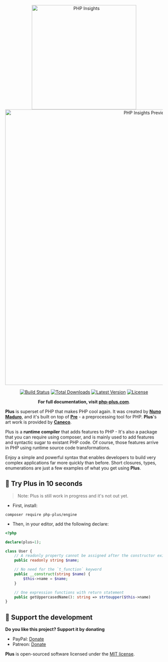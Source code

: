 <p align="center">
  <img src="https://raw.githubusercontent.com/php-plus/engine/master/art/logo.gif" width="334" alt="PHP Insights">
  <img src="https://raw.githubusercontent.com/php-plus/engine/master/art/preview.png" width="882" alt="PHP Insights Preview">
  <p align="center">
    <a href="https://travis-ci.org/php-plus/engine"><img src="https://img.shields.io/travis/php-plus/engine/master.svg" alt="Build Status"></a>
    <a href="https://packagist.org/packages/php-plus/engine"><img src="https://poser.pugx.org/php-plus/engine/d/total.svg" alt="Total Downloads"></a>
    <a href="https://packagist.org/packages/php-plus/engine"><img src="https://poser.pugx.org/php-plus/engine/v/stable.svg" alt="Latest Version"></a>
    <a href="https://packagist.org/packages/php-plus/engine"><img src="https://poser.pugx.org/php-plus/engine/license.svg" alt="License"></a>
  </p>
  <p align="center">
    <strong>For full documentation, visit <a href="https://php-plus.com">php-plus.com</a></strong>.
  </p>
</p>

**Plus** is superset of PHP that makes PHP cool again. It was created by
**[Nuno Maduro](https://github.com/nunomaduro)**, and it's built on top of
**[Pre](https://preprocess.io)** - a preprocessing tool for PHP. **Plus**'s art work
is provided by **[Caneco](https://twitter.com/caneco)**.

Plus is a **runtime compiler** that adds features to PHP - It's also a package that you can require using
composer, and is mainly used to add features and syntactic sugar to existant PHP code. Of course, those features
arrive in PHP using runtime source code transformations.

Enjoy a simple and powerful syntax that enables developers to build very complex applications far more quickly
than before. Short closures, types, enumerations are just a few examples of what you get using **Plus**.

## 🚀 Try Plus in 10 seconds

> Note: Plus is still work in progress and it's not out yet.

- First, install:
```
composer require php-plus/engine
```

- Then, in your editor, add the following declare:
```php
<?php

declare(plus=1);

class User {
    // A readonly property cannot be assigned after the constructor exits
    public readonly string $name;

    // No need for the `t_function` keyword
    public __construct(string $name) {
        $this->name = $name;
    }

    // One expression functions with return statement
    public getUppercasedName(): string => strtoupper($this->name)
}
```

## 💖 Support the development
**Do you like this project? Support it by donating**

- PayPal: [Donate](https://www.paypal.com/cgi-bin/webscr?cmd=_s-xclick&hosted_button_id=66BYDWAT92N6L)
- Patreon: [Donate](https://www.patreon.com/nunomaduro)

**Plus** is open-sourced software licensed under the [MIT license](LICENSE.md).
